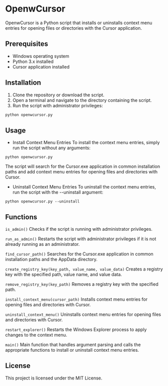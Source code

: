 # OpenwCursor

OpenwCursor is a Python script that installs or uninstalls context menu entries for opening files or directories with the Cursor application.

## Prerequisites

- Windows operating system
- Python 3.x installed
- Cursor application installed

## Installation

1. Clone the repository or download the script.
2. Open a terminal and navigate to the directory containing the script.
3. Run the script with administrator privileges:

```sh
python openwcursor.py
```

## Usage

- Install Context Menu Entries
To install the context menu entries, simply run the script without any arguments:

```
python openwcursor.py
```

The script will search for the Cursor.exe application in common installation paths and add context menu entries for opening files and directories with Cursor.

- Uninstall Context Menu Entries
To uninstall the context menu entries, run the script with the --uninstall argument:

```
python openwcursor.py --uninstall
```

## Functions
`is_admin()`
Checks if the script is running with administrator privileges.

`run_as_admin()`
Restarts the script with administrator privileges if it is not already running as an administrator.

`find_cursor_path()`
Searches for the Cursor.exe application in common installation paths and the AppData directory.

`create_registry_key(key_path, value_name, value_data)`
Creates a registry key with the specified path, value name, and value data.

`remove_registry_key(key_path)`
Removes a registry key with the specified path.

`install_context_menu(cursor_path)`
Installs context menu entries for opening files and directories with Cursor.

`uninstall_context_menu()`
Uninstalls context menu entries for opening files and directories with Cursor.

`restart_explorer()`
Restarts the Windows Explorer process to apply changes to the context menu.

`main()`
Main function that handles argument parsing and calls the appropriate functions to install or uninstall context menu entries.

## License
This project is licensed under the MIT License.

